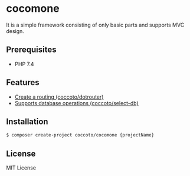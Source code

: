 # cocomone

It is a simple framework consisting of only basic parts and supports MVC design.

## Prerequisites

- PHP 7.4

## Features

- [Create a routing (coccoto/dotrouter)](https://github.com/coccoto/dotrouter)
- [Supports database operations (coccoto/select-db)](https://github.com/coccoto/select-db)

## Installation

```sh
$ composer create-project coccoto/cocomone {projectName}
```

## License

MIT License
